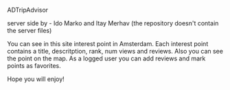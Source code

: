 ADTripAdvisor

server side by - Ido Marko and Itay Merhav (the repository doesn't contain the server files)

You can see in this site interest point in Amsterdam.
Each interest point contains a title, descritption, rank, num views and reviews.
Also you can see the point on the map.
As a logged user you can add reviews and mark points as favorites.

Hope you will enjoy!

